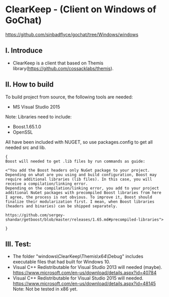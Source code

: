 ClearKeep - (Client on Windows of GoChat)
===================================================

https://github.com/sinbadflyce/gochat/tree/Windows/windows

I. Introduce
-----------------------

- ClearKeep is a client that based on Themis library(https://github.com/cossacklabs/themis).

II. How to build
-----------------------
To build project from source, the following tools are needed:

  * MS Visual Studio 2015
  
Note: Libraries need to include:

  * Boost.1.65.1.0
  * OpenSSL
  
  All have been included with NUGET, so use packages.config to get all needed src and lib.
  
	{
	Boost will needed to get .lib files by run commands as guide: 
	
	<"You add the Boost headers only NuGet package to your project.
	Depending on what are you using and build configuration, Boost may require additional libraries (lib files). In this case, you will receive a compilation/linking error.
	Depending on the compilation/linking error, you add to your project additional NuGet packages with precompiled Boost libraries from here
	I agree, the process is not obvious. To improve it, Boost should finalize their modularization first. I mean, when Boost libraries (headers and binaries) can be shipped separately.
	
	https://github.com/sergey-shandar/getboost/blob/master/releases/1.65.md#precompiled-libraries">
	
	}

III. Test:
----------------------------
- The folder "windows\ClearKeep\Themis\x64\Debug" includes executable files that had built for Windows 10.
- Visual C++ Redistributable for Visual Studio 2013 will needed (maybe).
https://www.microsoft.com/en-us/download/details.aspx?id=40784
- Visual C++ Redistributable for Visual Studio 2015 will needed.
https://www.microsoft.com/en-us/download/details.aspx?id=48145
Note: Not be tested in x86 yet.
